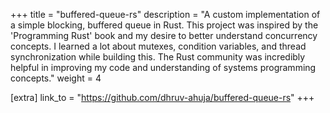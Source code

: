 +++
title = "buffered-queue-rs"
description = "A custom implementation of a simple blocking, buffered queue in Rust. This project was inspired by the 'Programming Rust' book and my desire to better understand concurrency concepts. I learned a lot about mutexes, condition variables, and thread synchronization while building this. The Rust community was incredibly helpful in improving my code and understanding of systems programming concepts."
weight = 4

[extra]
link_to = "https://github.com/dhruv-ahuja/buffered-queue-rs"
+++

